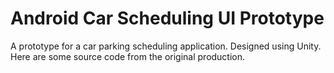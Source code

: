 # Android Car Scheduling UI Prototype
A prototype for a car parking scheduling application. Designed using Unity. Here are some source code from the original production.
